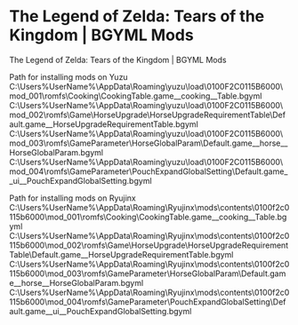 # The Legend of Zelda: Tears of the Kingdom | BGYML Mods
The Legend of Zelda: Tears of the Kingdom | BGYML Mods

Path for installing mods on Yuzu
C:\Users\%UserName%\AppData\Roaming\yuzu\load\0100F2C0115B6000\mod_001\romfs\Cooking\CookingTable.game__cooking__Table.bgyml
C:\Users\%UserName%\AppData\Roaming\yuzu\load\0100F2C0115B6000\mod_002\romfs\Game\HorseUpgrade\HorseUpgradeRequirementTable\Default.game__HorseUpgradeRequirementTable.bgyml
C:\Users\%UserName%\AppData\Roaming\yuzu\load\0100F2C0115B6000\mod_003\romfs\GameParameter\HorseGlobalParam\Default.game__horse__HorseGlobalParam.bgyml
C:\Users\%UserName%\AppData\Roaming\yuzu\load\0100F2C0115B6000\mod_004\romfs\GameParameter\PouchExpandGlobalSetting\Default.game__ui__PouchExpandGlobalSetting.bgyml

Path for installing mods on Ryujinx
C:\Users\%UserName%\AppData\Roaming\Ryujinx\mods\contents\0100f2c0115b6000\mod_001\romfs\Cooking\CookingTable.game__cooking__Table.bgyml
C:\Users\%UserName%\AppData\Roaming\Ryujinx\mods\contents\0100f2c0115b6000\mod_002\romfs\Game\HorseUpgrade\HorseUpgradeRequirementTable\Default.game__HorseUpgradeRequirementTable.bgyml
C:\Users\%UserName%\AppData\Roaming\Ryujinx\mods\contents\0100f2c0115b6000\mod_003\romfs\GameParameter\HorseGlobalParam\Default.game__horse__HorseGlobalParam.bgyml
C:\Users\%UserName%\AppData\Roaming\Ryujinx\mods\contents\0100f2c0115b6000\mod_004\romfs\GameParameter\PouchExpandGlobalSetting\Default.game__ui__PouchExpandGlobalSetting.bgyml
